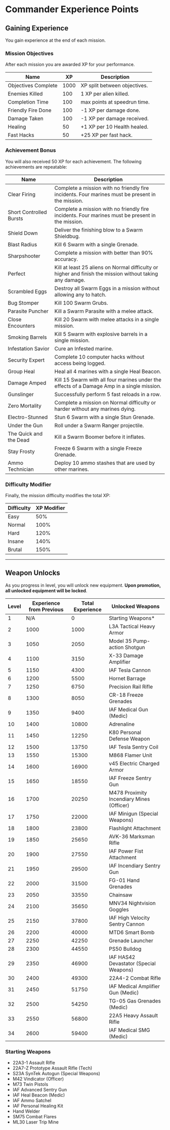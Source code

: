 Commander Experience Points
================================

## Gaining Experience

You gain experience at the end of each mission.  

### Mission Objectives

After each mission you are awarded XP for your performance.  

|  Name | XP | Description  | 
| --- | --- | --- |
| Objectives Complete | 1000 | XP split between objectives. | 
| Enemies Killed | 100 | 1 XP per alien killed. | 
| Completion Time | 100 | max points at speedrun time. | 
| Friendly Fire Done | 100 | -1 XP per damage done. | 
| Damage Taken | 100 | -1 XP per damage received. | 
| Healing | 50 | +1 XP per 10 Health healed. | 
| Fast Hacks | 50 | +25 XP per fast hack. | 

### Achievement Bonus

You will also received 50 XP for each achievement. The following achievements are repeatable:  

| Name | Description | 
| --- | --- |
| Clear Firing | Complete a mission with no friendly fire incidents. Four marines must be present in the mission.   |  
| Short Controlled Bursts | Complete a mission with no friendly fire incidents. Four marines must be present in the mission.   |  
| Shield Down |  Deliver the finishing blow to a Swarm Shieldbug. | 
| Blast Radius | Kill 6 Swarm with a single Grenade. | 
| Sharpshooter | Complete a mission with better than 90% accuracy. | 
| Perfect |  Kill at least 25 aliens on Normal difficulty or higher and finish the mission without taking any damage. | 
| Scrambled Eggs | Destroy all Swarm Eggs in a mission without allowing any to hatch. | 
| Bug Stomper | Kill 100 Swarm Grubs. | 
| Parasite Puncher | Kill a Swarm Parasite with a melee attack. | 
| Close Encounters | Kill 20 Swarm with melee attacks in a single mission. | 
| Smoking Barrels | Kill 5 Swarm with explosive barrels in a single mission. | 
| Infestation Savior | Cure an Infested marine. | 
| Security Expert | Complete 10 computer hacks without access being logged. | 
| Group Heal | Heal all 4 marines with a single Heal Beacon. | 
| Damage Amped | Kill 15 Swarm with all four marines under the effects of a Damage Amp in a single mission. | 
| Gunslinger | Successfully perform 5 fast reloads in a row. | 
| Zero Mortality | Complete a mission on Normal difficulty or harder without any marines dying.   |  
| Electro-Stunned | Stun 6 Swarm with a single Stun Grenade. | 
| Under the Gun | Roll under a Swarm Ranger projectile. | 
| The Quick and the Dead | Kill a Swarm Boomer before it inflates. | 
| Stay Frosty | Freeze 6 Swarm with a single Freeze Grenade. | 
| Ammo Technician |  Deploy 10 ammo stashes that are used by other marines. | 

### Difficulty Modifier

Finally, the mission difficulty modifies the total XP: 
 
| Difficulty | XP Modifier | 
| --- | --- |
| Easy | 50% |
| Normal | 100% | 
| Hard | 120% | 
| Insane | 140% | 
| Brutal | 150% | 

------------------------

## Weapon Unlocks  

As you progress in level, you will unlock new equipment. **Upon promotion, all unlocked equipment will be locked**.  

| Level |	Experience from Previous |	Total Experience |	Unlocked Weapons |
| ---- | ---- | ---- | ---- |
| 1	| N/A	| 0	| Starting Weapons*
| 2	| 1000	| 1000	| L3A Tactical Heavy Armor
| 3	| 1050	| 2050	| Model 35 Pump-action Shotgun
| 4	| 1100	| 3150	| X-33 Damage Amplifier
| 5	| 1150	| 4300	| IAF Tesla Cannon
| 6	| 1200	| 5500	| Hornet Barrage
| 7	| 1250	| 6750	| Precision Rail Rifle
| 8	| 1300	| 8050	| CR-18 Freeze Grenades
| 9	| 1350	| 9400	| IAF Medical Gun (Medic)
| 10	| 1400	| 10800	| Adrenaline
| 11	| 1450	| 12250	| K80 Personal Defense Weapon
| 12	| 1500	| 13750	| IAF Tesla Sentry Coil
| 13	| 1550	| 15300	| M868 Flamer Unit
| 14	| 1600	| 16900	| v45 Electric Charged Armor
| 15	| 1650	| 18550	| IAF Freeze Sentry Gun
| 16	| 1700	| 20250	| M478 Proximity Incendiary Mines (Officer)
| 17	| 1750	| 22000	| IAF Minigun (Special Weapons)
| 18	| 1800	| 23800	| Flashlight Attachment
| 19	| 1850	| 25650	| AVK-36 Marksman Rifle
| 20	| 1900	| 27550	| IAF Power Fist Attachment
| 21	| 1950	| 29500	| IAF Incendiary Sentry Gun
| 22	| 2000	| 31500	| FG-01 Hand Grenades
| 23	| 2050	| 33550	| Chainsaw
| 24	| 2100	| 35650	| MNV34 Nightvision Goggles
| 25	| 2150	| 37800	| IAF High Velocity Sentry Cannon
| 26	| 2200	| 40000	| MTD6 Smart Bomb
| 27	| 2250	| 42250	| Grenade Launcher
| 28	| 2300	| 44550	| PS50 Bulldog
| 29	| 2350	| 46900	| IAF HAS42 Devastator (Special Weapons)
| 30	| 2400	| 49300	| 22A4-2 Combat Rifle
| 31	| 2450	| 51750	| IAF Medical Amplifier Gun (Medic)
| 32	| 2500	| 54250	| TG-05 Gas Grenades (Medic)
| 33	| 2550	| 56800	| 22A5 Heavy Assault Rifle
| 34	| 2600	| 59400	| IAF Medical SMG (Medic)

### Starting Weapons

- 22A3-1 Assault Rifle
- 22A7-Z Prototype Assault Rifle (Tech)
- S23A SynTek Autogun (Special Weapons)
- M42 Vindicator (Officer)
- M73 Twin Pistols
- IAF Advanced Sentry Gun
- IAF Heal Beacon (Medic)
- IAF Ammo Satchel
- IAF Personal Healing Kit
- Hand Welder
- SM75 Combat Flares
- ML30 Laser Trip Mine
